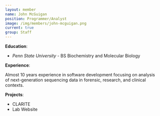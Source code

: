```yaml
---
layout: member
name: John McGuigan
position: Programmer/Analyst
image: /img/members/john-mcguigan.png
current: true
group: Staff
---
```


**Education**: 

  * *Penn State University* - BS Biochemistry and Molecular Biology

**Experience**:

Almost 10 years experience in software development focusing on analysis of next-generation sequencing data in forensic, research, and clinical contexts.

**Projects**:

  * CLARITE
  * Lab Website
